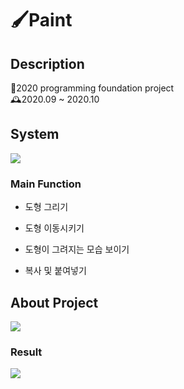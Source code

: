 # 🖌️Paint

## Description
📌2020 programming foundation project                                                                                                            
  🕰️2020.09 ~ 2020.10
  
## System 
<img src="https://github.com/jeongYuri/MiniPaint/assets/74125993/66f1e4be-85da-4cd8-a02e-75a51eca8fe4.png" />

### Main Function
- 도형 그리기

- 도형 이동시키기

- 도형이 그려지는 모습 보이기

- 복사 및 붙여넣기

## About Project                                                                                                                          
<img src="https://img.shields.io/badge/java-007396?style=for-the-badge&logo=java&logoColor=white"> 


### Result
<img src="https://github.com/jeongYuri/MiniPaint/assets/74125993/44ba042c-6a43-4aa4-87e2-0d140650e1b7.png" />

